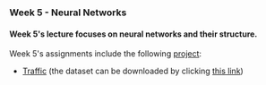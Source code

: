 ### Week 5 - Neural Networks
#### Week 5's lecture focuses on neural networks and their structure. 

Week 5's assignments include the following [project](https://cs50.harvard.edu/ai/2023/weeks/5/):
* [Traffic](https://cs50.harvard.edu/ai/2023/projects/5/traffic/) (the dataset can be downloaded by clicking [this link](https://cdn.cs50.net/ai/2023/x/projects/5/gtsrb.zip))
